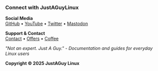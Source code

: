 ### Connect with JustAGuyLinux

**Social Media**  
[GitHub](https://github.com/drewgrif) • [YouTube](https://youtube.com/justaguylinux) • [Twitter](https://twitter.com/justaguylinux) • [Mastodon](https://fosstodon.org/@justaguylinux)

**Support & Contact**  
[Contact](/contact.html) • [Offers](/offers.html) • [Coffee](https://www.buymeacoffee.com/justaguylinux)

*"Not an expert. Just A Guy." - Documentation and guides for everyday Linux users*

**Copyright © 2025 JustAGuy Linux**